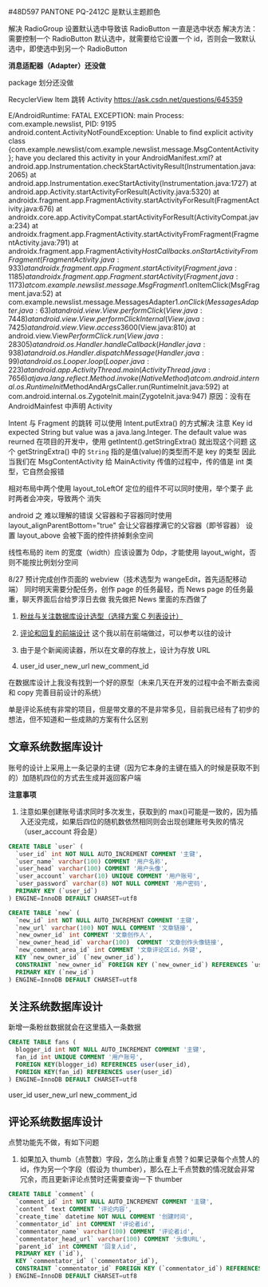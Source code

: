 #48D597 PANTONE PQ-2412C 是默认主题颜色

解决 RadioGroup 设置默认选中导致该 RadioButton 一直是选中状态
解决方法：需要控制一个 RadioButton 默认选中，就需要给它设置一个 id，否则会一致默认选中，即使选中到另一个 RadioButton

**消息适配器（Adapter）还没做**

package 划分还没做

RecyclerView Item 跳转 Activity https://ask.csdn.net/questions/645359

E/AndroidRuntime: FATAL EXCEPTION: main
Process: com.example.newslist, PID: 9195
android.content.ActivityNotFoundException: Unable to find explicit activity class {com.example.newslist/com.example.newslist.message.MsgContentActivity}; have you declared this activity in your AndroidManifest.xml?
at android.app.Instrumentation.checkStartActivityResult(Instrumentation.java:2065)
at android.app.Instrumentation.execStartActivity(Instrumentation.java:1727)
at android.app.Activity.startActivityForResult(Activity.java:5320)
at androidx.fragment.app.FragmentActivity.startActivityForResult(FragmentActivity.java:676)
at androidx.core.app.ActivityCompat.startActivityForResult(ActivityCompat.java:234)
at androidx.fragment.app.FragmentActivity.startActivityFromFragment(FragmentActivity.java:791)
at androidx.fragment.app.FragmentActivity$HostCallbacks.onStartActivityFromFragment(FragmentActivity.java:933)
        at androidx.fragment.app.Fragment.startActivity(Fragment.java:1185)
        at androidx.fragment.app.Fragment.startActivity(Fragment.java:1173)
        at com.example.newslist.message.MsgFragment$1.onItemClick(MsgFragment.java:52)
at com.example.newslist.message.MessagesAdapter$1.onClick(MessagesAdapter.java:63)
        at android.view.View.performClick(View.java:7448)
        at android.view.View.performClickInternal(View.java:7425)
        at android.view.View.access$3600(View.java:810)
at android.view.View$PerformClick.run(View.java:28305)
        at android.os.Handler.handleCallback(Handler.java:938)
        at android.os.Handler.dispatchMessage(Handler.java:99)
        at android.os.Looper.loop(Looper.java:223)
        at android.app.ActivityThread.main(ActivityThread.java:7656)
        at java.lang.reflect.Method.invoke(Native Method)
        at com.android.internal.os.RuntimeInit$MethodAndArgsCaller.run(RuntimeInit.java:592)
at com.android.internal.os.ZygoteInit.main(ZygoteInit.java:947)
原因：没有在 AndroidMainfest 中声明 Activity

Intent 与 Fragment 的跳转
可以使用 Intent.putExtra() 的方式解决
注意 Key id expected String but value was a java.lang.Integer. The default value <null> was reurned
在项目的开发中，使用 getIntent().getStringExtra() 就出现这个问题
这个 getStringExtra() 中的 `String` 指的是值(value)的类型而不是 key 的类型
因此当我们在 MsgContentActivity 给 MainActivity 传值的过程中，传的值是 int 类型，它自然会报错

相对布局中两个使用 layout_toLeftOf 定位的组件不可以同时使用，举个栗子
<ImageView
            android:id="@+id/left"
            android:layout_toLeftOf="@id/right"
            />
<ImageView
            android:id="@+id/right"
            android:layout_toRightOf="@id/left"
            />
此时两者会冲突，导致两个 <ImageView> 消失

android 之 难以理解的错误
父容器和子容器同时使用 layout_alignParentBottom="true" 会让父容器撑满它的父容器（即爷容器）
设置 layout_above 会被下面的控件挤掉剩余空间

线性布局的 item 的宽度（width）应该设置为 0dp，才能使用 layout_wight，否则不能按比例划分空间

8/27 预计完成创作页面的 webview（技术选型为 wangeEdit，首先适配移动端）
同时明天需要分配任务，创作 page 的任务最轻，而 News page 的任务最重，聊天界面后台给罗淳日去做
我先做把 News 里面的东西做了

1. [粉丝与关注数据库设计选型（选择方案 C 列表设计）](https://www.bilibili.com/read/cv2286737/)
2. [评论和回复的前端设计](https://www.bilibili.com/read/cv6268543) 这个我以前在前端做过，可以参考以往的设计
3. 由于是个新闻阅读器，所以在文章的存放上，设计为存放 URL

4. user_id user_new_url new_comment_id

在数据库设计上我没有找到一个好的原型（未来几天在开发的过程中会不断去查阅和 copy 完善目前设计的系统）

单是评论系统有非常的项目，但是带文章的不是非常多见，目前我已经有了初步的想法，但不知道和一些成熟的方案有什么区别

## 文章系统数据库设计

账号的设计上采用上一条记录的主键（因为它本身的主键在插入的时候是获取不到的）加随机四位的方式去生成并返回客户端

**注意事项**

1. 注意如果创建账号请求同时多次发生，获取到的 max()可能是一致的，因为插入还没完成，如果后四位的随机数依然相同则会出现创建账号失败的情况（user_account 将会是）

```SQL
CREATE TABLE `user` (
  `user_id` int NOT NULL AUTO_INCREMENT COMMENT '主键',
  `user_name` varchar(100) COMMENT '用户名称',
  `user_head` varchar(100) COMMENT '用户头像',
  `user_account` varchar(10) UNIQUE COMMENT '用户账号',
  `user_password` varchar(8) NOT NULL COMMENT '用户密码',
  PRIMARY KEY (`user_id`)
) ENGINE=InnoDB DEFAULT CHARSET=utf8
```

```SQL
CREATE TABLE `new` (
  `new_id` int NOT NULL AUTO_INCREMENT COMMENT '主键',
  `new_url` varchar(100) NOT NULL COMMENT '文章链接',
  `new_owner_id` int COMMENT '文章创作人',
  `new_owner_head_id` varchar(100)  COMMENT '文章创作头像链接',
  `new_comment_area_id` int COMMENT '文章评论区id，外键',
  KEY `new_owner_id` (`new_owner_id`),
  CONSTRAINT `new_owner_id` FOREIGN KEY (`new_owner_id`) REFERENCES `user` (`user_id`),
  PRIMARY KEY (`new_id`)
) ENGINE=InnoDB DEFAULT CHARSET=utf8
```

## 关注系统数据库设计

新增一条粉丝数据就会在这里插入一条数据

```SQL
CREATE TABLE fans (
  blogger_id int NOT NULL AUTO_INCREMENT COMMENT '主键',
  fan_id int UNIQUE COMMENT '用户账号',
  FOREIGN KEY(blogger_id) REFERENCES user(user_id),
  FOREIGN KEY(fan_id) REFERENCES user(user_id)
) ENGINE=InnoDB DEFAULT CHARSET=utf8
```

user_id user_new_url new_comment_id

## 评论系统数据库设计

点赞功能先不做，有如下问题

1. 如果加入 thumb（点赞数）字段，怎么防止重复点赞？如果记录每个点赞人的 id，作为另一个字段（假设为 thumber），那么在上千点赞数的情况就会非常冗余，而且更新评论点赞时还需要查询一下 thumber

```SQL
CREATE TABLE `comment` (
  `comment_id` int NOT NULL AUTO_INCREMENT COMMENT '主键',
  `content` text COMMENT '评论内容',
  `create_time` datetime NOT NULL COMMENT '创建时间',
  `commentator_id` int COMMENT '评论者id',
  `commentator_name` varchar(100) COMMENT '评论者id',
  `commentator_head_url` varchar(100) COMMENT '头像URL',
  `parent_id` int COMMENT '回复人id',
  PRIMARY KEY (`id`),
  KEY `commentator_id` (`commentator_id`),
  CONSTRAINT `commentator_id` FOREIGN KEY (`commentator_id`) REFERENCES `user` (`user_id`),
) ENGINE=InnoDB DEFAULT CHARSET=utf8
```

